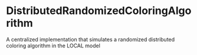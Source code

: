 # DistributedRandomizedColoringAlgorithm
A centralized implementation that simulates a randomized distributed coloring algorithm in the LOCAL model
